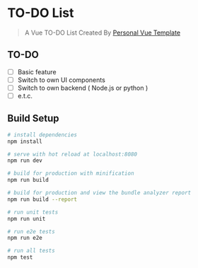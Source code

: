 # TO-DO List
> A Vue TO-DO List Created By [Personal Vue Template](https://github.com/dogrod/personalVueTemplate)

## TO-DO

- [ ] Basic feature
- [ ] Switch to own UI components
- [ ] Switch to own backend ( Node.js or python )
- [ ] e.t.c.

## Build Setup

``` bash
# install dependencies
npm install

# serve with hot reload at localhost:8080
npm run dev

# build for production with minification
npm run build

# build for production and view the bundle analyzer report
npm run build --report

# run unit tests
npm run unit

# run e2e tests
npm run e2e

# run all tests
npm test
```
